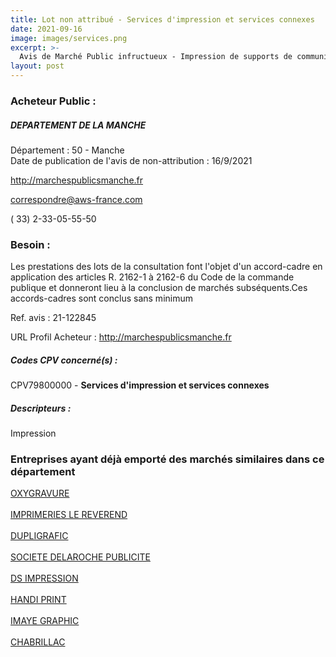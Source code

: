 ```yaml
---
title: Lot non attribué - Services d'impression et services connexes
date: 2021-09-16
image: images/services.png
excerpt: >-
  Avis de Marché Public infructueux - Impression de supports de communication institutionnelle pour les besoins du Département de la Manche - accords-cadres à marchés subséquents sans montant minimum ni montant maximum
layout: post
---
```


### Acheteur Public :
##### DEPARTEMENT DE LA MANCHE
Département : 50 - Manche<br/>
Date de publication de l'avis de non-attribution : 16/9/2021


http://marchespublicsmanche.fr

correspondre@aws-france.com

( 33) 2-33-05-55-50
### Besoin :

Les prestations des lots de la consultation font l'objet d'un accord-cadre en application des articles R. 2162-1 à 2162-6 du Code de la commande publique et donneront lieu à la conclusion de marchés subséquents.Ces accords-cadres sont conclus sans minimum

Ref. avis : 21-122845

URL Profil Acheteur : http://marchespublicsmanche.fr

##### Codes CPV concerné(s) :
CPV79800000 - **Services d'impression et services connexes** <br/>

##### Descripteurs :
Impression <br/>

### Entreprises ayant déjà emporté des marchés similaires dans ce département
<a href="/entreprise-545/siren-313915902">OXYGRAVURE</a><br/><br/>
<a href="/entreprise-546/siren-319345997">IMPRIMERIES LE REVEREND</a><br/><br/>
<a href="/entreprise-550/siren-352051064">DUPLIGRAFIC</a><br/><br/>
<a href="/entreprise-553/siren-389622523">SOCIETE DELAROCHE PUBLICITE</a><br/><br/>
<a href="/entreprise-563/siren-450655543">DS IMPRESSION</a><br/><br/>
<a href="/entreprise-570/siren-524682887">HANDI PRINT</a><br/><br/>
<a href="/entreprise-572/siren-555550276">IMAYE GRAPHIC</a><br/><br/>
<a href="/entreprise-573/siren-590800173">CHABRILLAC</a><br/><br/>
